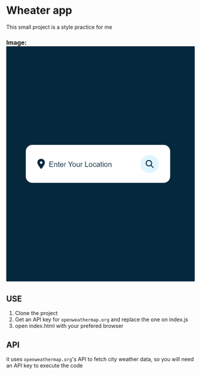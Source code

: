 # Wheater app
This small project is a style practice for me
### Image: ![Demo: ](https://raw.githubusercontent.com/thiZguy/weather-app/main/images/page-demo.gif)

## USE
 1. Clone the project
 2. Get an API key for `openweathermap.org` and replace the one on index.js
 3. open index.html with your prefered browser

## API
 it uses `openweathermap.org`'s API to fetch city weather data, so you will need an API key to execute the code